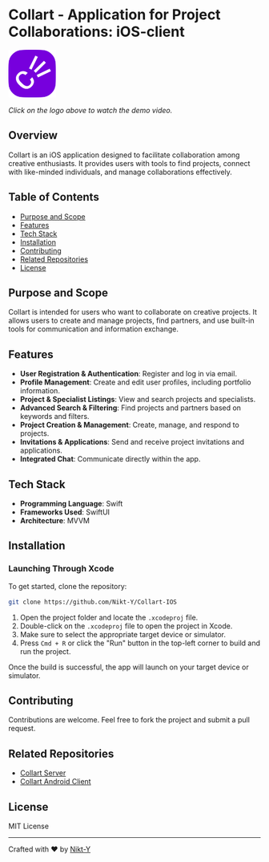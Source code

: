 # Collart - Application for Project Collaborations: iOS-client

<a href="https://disk.yandex.ru/i/cQNVJy1wTkY3Pw">
  <img src="/ReadMeFiles/logo.png" width="95" height="95">
</a>

*Click on the logo above to watch the demo video.*


## Overview

Collart is an iOS application designed to facilitate collaboration among creative enthusiasts. It provides users with tools to find projects, connect with like-minded individuals, and manage collaborations effectively.

## Table of Contents

- [Purpose and Scope](#purpose-and-scope)
- [Features](#features)
- [Tech Stack](#tech-stack)
- [Installation](#installation)
- [Contributing](#contributing)
- [Related Repositories](#related-repositories)
- [License](#license)

## Purpose and Scope
Collart is intended for users who want to collaborate on creative projects. It allows users to create and manage projects, find partners, and use built-in tools for communication and information exchange.

## Features

- **User Registration & Authentication**: Register and log in via email.
- **Profile Management**: Create and edit user profiles, including portfolio information.
- **Project & Specialist Listings**: View and search projects and specialists.
- **Advanced Search & Filtering**: Find projects and partners based on keywords and filters.
- **Project Creation & Management**: Create, manage, and respond to projects.
- **Invitations & Applications**: Send and receive project invitations and applications.
- **Integrated Chat**: Communicate directly within the app.

## Tech Stack

- **Programming Language**: Swift
- **Frameworks Used**: SwiftUI
- **Architecture**: MVVM

## Installation

### Launching Through Xcode

To get started, clone the repository:
```bash
git clone https://github.com/Nikt-Y/Collart-IOS
```

1. Open the project folder and locate the `.xcodeproj` file.
2. Double-click on the `.xcodeproj` file to open the project in Xcode.
3. Make sure to select the appropriate target device or simulator.
4. Press `Cmd + R` or click the "Run" button in the top-left corner to build and run the project.

Once the build is successful, the app will launch on your target device or simulator.

## Contributing

Contributions are welcome. Feel free to fork the project and submit a pull request.

## Related Repositories

- [Collart Server](https://github.com/VladVelik/Collart-API)
- [Collart Android Client](https://github.com/Sin-eglazka/Collart-Android)

## License

MIT License

---

Crafted with :heart: by [Nikt-Y](https://github.com/Nikt-Y)
